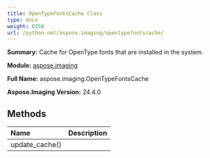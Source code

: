```yaml
---
title: OpenTypeFontsCache Class
type: docs
weight: 6550
url: /python-net/aspose.imaging/opentypefontscache/
---
```


**Summary:** Cache for OpenType fonts that are installed in the system.

**Module:** [aspose.imaging](/imaging/python-net/aspose.imaging/)

**Full Name:** aspose.imaging.OpenTypeFontsCache

**Aspose.Imaging Version:** 24.4.0

## **Methods**
| **Name** | **Description** |
| :- | :- |
| update_cache() | <inheritdoc cref="M:Aspose.Imaging.FontParsing.OpenType.Serialization.OpenTypeInfoCacheProcessor.UpdateFontsCache(bool)" /> |


